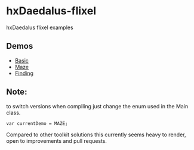 # hxDaedalus-flixel  
hxDaedalus flixel examples  
  
## Demos  
- [Basic](https://hxdaedalus.github.io/hxDaedalus-flixel/FlxDaedalus/exportBasic/html5/bin/index.html)
- [Maze](https://hxdaedalus.github.io/hxDaedalus-flixel/FlxDaedalus/exportMaze/html5/bin/index.html)
- [Finding](https://hxdaedalus.github.io/hxDaedalus-flixel/FlxDaedalus/exportFinding/html5/bin/index.html)
  
## Note:  
to switch versions when compiling just change the enum used in the Main class. 
```
var currentDemo = MAZE;
```

Compared to other toolkit solutions this currently seems heavy to render, open to improvements and pull requests.

